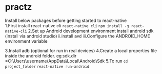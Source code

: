 # practz
Install below packages before getting started to react-native<br/>
1.First install react-native cli
```react-native cli``` 
```npm install -g react-native-cli```
2.Set up Android development environment
	install android sdk (install via android studio)
	ii.install avd
	iii.Configure the ANDROID_HOME environment variable
     
3.Install adb (optional for run in real devices)
4.Create a local.properties file inside the android folder.
eg:sdk.dir =C:\\Users\\username\\AppData\\Local\\Android\\Sdk
5.To run
 ```cd project_folder``` 
 ```react-native run-android```
 